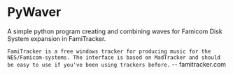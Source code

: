 # PyWaver
A simple python program creating and combining waves for Famicom Disk System expansion in FamiTracker.

`FamiTracker is a free windows tracker for producing music for the NES/Famicom-systems. The interface is based on MadTracker and should be easy to use if you've been using trackers before.`
                           -- famitracker.com
